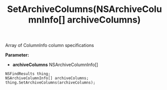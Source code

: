 ﻿---
uid: crmscript_ref_NSFindResults_SetArchiveColumns
title: SetArchiveColumns(NSArchiveColumnInfo[] archiveColumns)
intellisense: NSFindResults.SetArchiveColumns
keywords: NSFindResults, GetArchiveColumns
so.topic: reference
---

Array of ColumnInfo column specifications

**Parameter:** 
 - **archiveColumns** NSArchiveColumnInfo[]

```crmscript
NSFindResults thing;
NSArchiveColumnInfo[] archiveColumns;
thing.SetArchiveColumns(archiveColumns);
```

